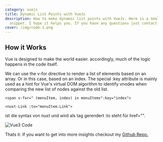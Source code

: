 ```yaml
---
category: vuejs
title: Dynamic List Points with VueJs
description: How to make dynamic list points with VueJs. Here is a small code
  snippet. I hope it helps you. If you have any questions just contact me.
cover: /img/code-1.png
---
```

## **How it Works**

Vue is designed to make the world easier. accordingly, much of the logic happens in the code itself. 

We can use the v-for directive to render a list of elements based on an array. Or in this case, based on an index. The special :key attribute is mainly used as a hint for Vue's virtual DOM algorithm to identify vnodes when comparing the new list of nodes against the old list.

```
<span v-for=" (menuItem, index) in menuItems":key="index">
```

```
<nuxt-Link :to="menuItem.Link">
```
ist die syntax von nuxt und wird als <a> tag gerendert :to steht für href="".

![Vue3 Code](/img/code-2.png "Vue3 Code")

Thats it. If you want to get into more insights checkout my [Github Repo.](https://github.com/ModernAmusements/Vue3-menu)